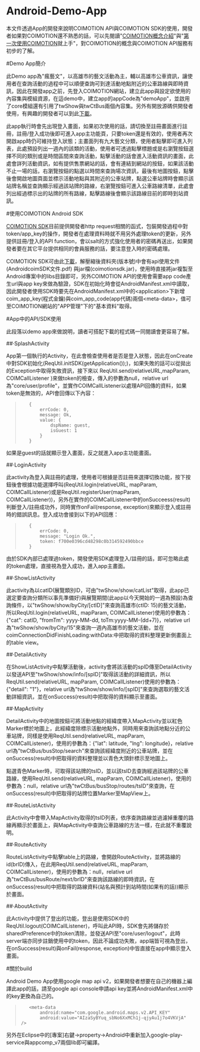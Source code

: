 Android-Demo-App
================
本文件透過App的開發來說明COIMOTION API與COIMOTION SDK的使用，開發者如果對COIMOTION還不熟悉的話，可以先閱讀"[COIMOTION概念介紹](http://www.slideshare.net/BenLue/coimotion)"與"[第一次使用COIMOTION](http://www.slideshare.net/BenLue/coimotion-32567567)就上手"，對COIMOTION的概念與COIMOTION API服務有初步的了解。  

#Demo App簡介  

此Demo app為"瘋藝文"，以高雄市的藝文活動為主，輔以高雄市公車資訊，讓使用者在查詢活動的過程中可以順便查詢可到達活動地點附近的公車路線與即時資訊，因此在開發app之前，先登入COIMOTION網站，建立此app與設定欲使用的內容集與模組資源，在這demo中，建立app的appCode為"demoApp"，並啟用了core模組還有引用了twShow與twCtBus兩個內容集。另外有開放源碼供開發者使用，有興趣的開發者可以到此[下載](https://github.com/coimotion/Android-Demo-App)。  

此app執行時會先出現登入畫面，如果初次使用的話，請切換至註冊畫面進行註冊，註冊/登入成功後即可進入app主功能頁，只要token還是有效的，使用者再次開啟app時仍可維持登入狀態；主畫面列有九大藝文分類，使用者點擊即可進入列表，此處預設列出一週內的該類的活動，使用者可透過點擊標題或是右瀏覽按鈕選擇不同的類別或是時間區間來查詢活動，點擊活動的話會進入活動資訊的畫面，此處會詳列活動資訊，如有提供售票網站的話，會有連結到網站的按鈕，如果該活動不止一場的話，右瀏覽按鈕的點選以時間來查詢場次資訊，最後有地圖按鈕，點擊後會開啟地圖頁面並標示活動地點與其附近的公車站牌，點選公車站牌時會顯示該站牌名稱並查詢顯示經過該站牌的路線，右瀏覽按鈕可進入公車路線清單，此處會列出經過標示出的站牌的所有路線，點擊路線後會顯示該路線目前的即時到站資訊。  

#使用COIMOTION Android SDK  

[COIMOTION SDK](http://tw.coimotion.com/bkIndexPapers/view/7743?id=21366)目前提供開發者http request相關的函式，包裝開發過程中對token/app_key的操作，開發者在處理資料時就不用另外處理token的更新，另外提供註冊/登入的API function，會以salt的方式強化使用者的密碼再送出，如果開發者要在其它平台提供相同的會員服務的話，要注意登入時的密碼處理。  

COIMOTION SDK可由此[下載](http://tw.coimotion.com/wcoim/SDK/COIMOTION-SDK-Android.zip)，解壓縮後資料夾(版本號)中會有api使用文件(AndroidcoimSDK文件.pdf) 與jar檔(coimotionsdk.jar)，使用時直接將jar複製至Android專案中的libs目錄即可，另外COIMOTION API的使用會需要app code產生url與app key來做為驗證，SDK在初始化時會從AndroidManifest.xml中讀取，因此開發者使用SDK時要先在AndroidManifest.xml中的&lt;application>下新增coim\_app\_key(程式金鑰)與coim\_app\_code(app代碼)兩個&lt;meta-data>，值可至COIMOTION網站的"APP管理"下的"基本資料"取得。  

#App中的API/SDK使用
 
此段落以demo app來做說明，讀者可搭配下載的程式碼一同閱讀會更容易了解。

##‧SplashActivity  

App第一個執行的Activity，在此會檢查使用者是否是登入狀態，因此在onCreate中對SDK初始化(ReqUtil.initSDK(getApplication());)，如果失敗的話可以從拋出的Exception中取得失敗資訊，接下來以 ReqUtil.send(relativeURL,mapParam, COIMCallListener )來做token的檢查，傳入的參數為null，relative url為"core/user/profile"，並實作COIMCallListener以處理API回傳的資料，如果token是無效的，API會回傳以下內容：

>        {
>            errCode: 0,
>            message: Ok,
>            value: {
>                dspName: guest,
>                isGuest: 1
>            }
>        }

如果是guest的話就顯示登入畫面，反之就進入app主功能畫面。  

##‧LoginActivity  

此activity為登入與註冊的處理，使用者可根據是否註冊來選擇切換功能，按下按鈕後會根據功能選擇呼叫(ReqUtil.login(relativeURL, mapParam, COIMCallListener)或是ReqUtil.registerUser(mapParam, COIMCallListener))，另外在實作的COIMCallListener中的onSucceess(result)判斷登入/註冊成功外，同時實作onFail(response, exception)來顯示登入或註冊時的錯誤訊息。登入成功會接到以下的API回應：

>        {
>            errCode: 0,
>            message: "Login Ok.",
>            token: f700e0396cd48298c0b314592490bbce
>        }

由於SDK內部已處理過token，開發使用SDK處理登入/註冊的話，即可忽略此處的token處理，直接視為登入成功，進入app主畫面。  

##‧ShowListActivity  

此activity為以catID(展覽類別ID，可由"twShow/show/catList"取得，此app已選定要查詢分類所以事先準備好)與展覽期間(此app以今天開始的一週為預設)為查詢條件，以"twShow/show/byCity/[ctID]"來查詢高雄市(ctID: 15)的藝文活動，所以ReqUtil.login(relativeURL, mapParam, COIMCallListener)使用的參數為：{"cat": catID, "fromTm": yyyy-MM-dd, toTm:yyyy-MM-(dd+7)}，relative url為"twShow/show/byCity/15"來查詢一週內高雄市的藝文活動，並在coimConnectionDidFinishLoading:withData:中把取得的資料整理更新側畫面上的table view。

##‧DetailActivity  

在ShowListActivity中點擊活動後，activity會將該活動的spID傳至DetailActivity以發送API至"twShow/show/info/[spID]"取得該活動的詳細資訊，所以ReqUtil.send(relativeURL, mapParam, COIMCallListener)使用的參數為：{"detail": "1"}，relative url為"twShow/show/info/[spID]"來查詢選取的藝文活動詳細資訊，並在onSuccess(result)中把取得的資料顯示至畫面。

##‧MapActivity  

DetailActivity中的地圖按鈕可將活動地點的經緯度帶入MapActivity並以紅色Marker標於地圖上，此經緯度除標示活動地點外，同時用來查詢該地點分近的公車站牌，同樣是使用ReqUtil.send(relativeURL, mapParam, COIMCallListener)，使用的參數為：{"lat": latitude, "lng": longitude}，relative url為"twCtBus/busStop/search"來查詢該經緯度附近的公車站牌，並在onSuccess(result)中把取得的資料整理並以青色大頭針標示至地圖上。  

點選青色Marker時，可取得該站牌的tsID，並以該tsID去查詢經過該站牌的公車路線，使用ReqUtil.send(relativeURL, mapParam, COIMCallListener)，使用的參數為：null，relative url為"twCtBus/busStop/routes/tsID"來查詢，在onSuccess(result)中把取得的站牌位置Marker至MapView上。  

##‧RouteListActivity  

此Activity中會帶入MapActivity取得的tsID列表，依序查詢路線並過濾掉重覆的路線再顯示於畫面上，與MapActivity中查詢公車路線的方法一樣，在此就不重覆說明。  

##‧RouteActivity  

RouteListActivity中點擊table上的路線，會開啟RouteActivity，並將路線的id(brID)傳入，在此用ReqUtil.send(relativeURL, mapParam, COIMCallListener)，使用的參數為：null，relative url為"twCtBus/busRoute/next/brID"來查詢該路線的即時資訊，在onSuccess(result)中把取得的路線資料(站名與預計到站時間(如果有的話))顯示於畫面。  

##‧AboutActivity  

此Activity中提供了登出的功能，登出是使用SDK中的ReqUtil.logout(COIMCallListener)，呼叫此API時，SDK會先將儲存於sharedPreference中的token清除，並發送API至"core/user/logout"，此時server端亦同步註銷使用中的token，因此不論成功失敗，app端皆可視為登出，在onSuccess(result)與onFail(response, exception)中皆直接在app中顯示登入畫面。  

#關於build

Android Demo App使用google map api v2，如果開發者想要在自己的機器上編譯此app的話，請至google api console申請api key並將AndroidManifest.xml中的key更換為自己的。

>        <meta-data  
>            android:name="com.google.android.maps.v2.API_KEY"  
>            android:value="AIzaSyBYuq_sbNo6XxMCh1j-qjyAu1j7o4VKVjA" />  

另外在Eclipse中的[專案]右鍵→property→Android中重新加入google-play-service與appcomp_v7兩個lib即可編譯。
